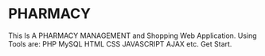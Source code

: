 # PHARMACY
This Is A PHARMACY MANAGEMENT and Shopping Web Application.
Using Tools are:
  PHP
  MySQL
  HTML
  CSS 
  JAVASCRIPT
  AJAX
  etc.
Get Start.
